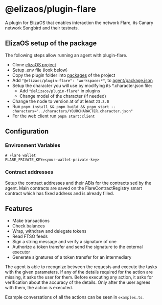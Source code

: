 # @elizaos/plugin-flare

A plugin for ElizaOS that enables interaction the network Flare, its Canary network Songbird and their testnets.

## ElizaOS setup of the package

The following steps allow running an agent with plugin-flare.
- Clone [elizaOS project](https://github.com/elizaOS/eliza)
- Setup .env file (look below)
- Copy the plugin folder into [packages](https://github.com/elizaOS/eliza/tree/main/packages) of the project
- Add `"@elizaos/plugin-flare": "workspace:*"`, to [agent/package.json](https://github.com/elizaOS/eliza/blob/main/agent/package.json)
- Setup the character you will use by modifying its *.character.json file:
  - Add `"@elizaos/plugin-flare"` in plugins
  - Change model of the character (if needed)
- Change the node to version at of at least `23.3.0`
- Run `pnpm install && pnpm build && pnpm start --characters="../characters/YOURCHARACTER.character.json"`
- For the web client run `pnpm start:client`

## Configuration

### Environment Variables

```env
# Flare wallet
FLARE_PRIVATE_KEY=<your-wallet-private-key>
```

### Contract addresses

Setup the contract addresses and their ABIs for the contracts sed by the agent. Main contracts are saved on the FlareContractRegistry smart contract which has fixed address and is already filled.


## Features

- Make transactions
- Check balances
- Wrap, withdraw and delegate tokens
- Read FTSO feeds
- Sign a string message and verify a signature of one
- Authorize a token transfer and send the signature to the external executor
- Generate signatures of a token transfer for an intermediary

The agent is able to recognize between the requests and execute the tasks with the given parameters. If any of the details required for the action are missing, it asks the user for them. Before executing any action, it asks for verification about the accuracy of the details. Only after the user agrees with them, the action is executed.

Example conversations of all the actions can be seen in `examples.ts`.

